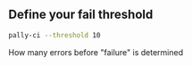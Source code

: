 ## Define your fail threshold

```bash
pally-ci --threshold 10
```

How many errors before "failure" is determined